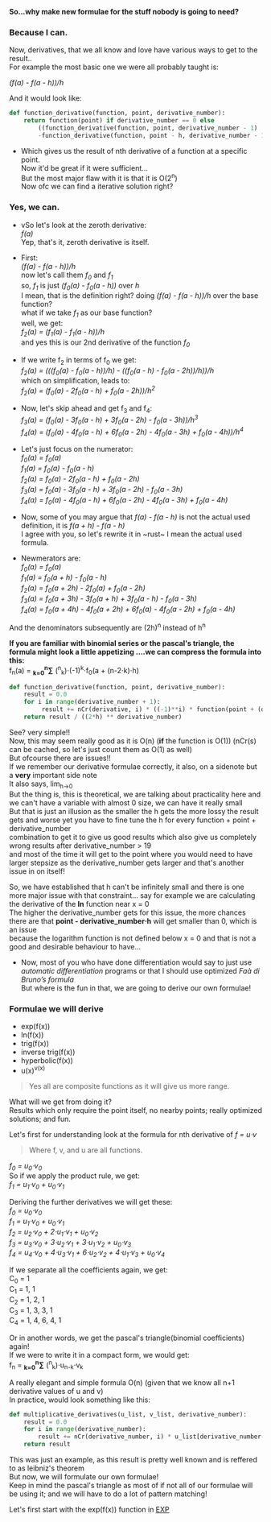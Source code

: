 **So...why make new formulae for the stuff nobody is going to need?**  
### Because I can.

Now, derivatives, that we all know and love have various ways to get to the result..  
For example the most basic one we were all probably taught is:

*(f(a) - f(a - h))/h*

And it would look like:
```python
def function_derivative(function, point, derivative_number):
    return function(point) if derivative_number == 0 else
        ((function_derivative(function, point, derivative_number - 1)
        -function_derivative(function, point - h, derivative_number - 1)) / h)
```

- Which gives us the result of nth derivative of a function at a specific point.  
Now it'd be great if it were sufficient...  
But the most major flaw with it is that it is O(2<sup>n</sup>)  
Now ofc we can find a iterative solution right?

### Yes, we can.

- vSo let's look at the zeroth derivative:  
*f(a)*  
Yep, that's it, zeroth derivative is itself.

- First:  
*(f(a) - f(a - h))/h*  
now let's call them *f<sub>0</sub>* and *f<sub>1</sub>*  
so, *f<sub>1</sub>* is just *(f<sub>0</sub>(a) - f<sub>0</sub>(a - h))* over *h*  
I mean, that is the definition right? doing *(f(a) - f(a - h))/h* over the base function?  
what if we take *f<sub>1</sub>* as our base function?  
well, we get:  
*f<sub>2</sub>(a) = (f<sub>1</sub>(a) - f<sub>1</sub>(a - h))/h*  
and yes this is our 2nd derivative of the function *f<sub>0</sub>*

- If we write f<sub>2</sub> in terms of f<sub>0</sub> we get:  
*f<sub>2</sub>(a) = (((f<sub>0</sub>(a) - f<sub>0</sub>(a - h))/h) - ((f<sub>0</sub>(a - h) - f<sub>0</sub>(a - 2h))/h))/h*  
which on simplification, leads to:  
*f<sub>2</sub>(a) = (f<sub>0</sub>(a) - 2f<sub>0</sub>(a - h) + f<sub>0</sub>(a - 2h))/h<sup>2</sup>*

- Now, let's skip ahead and get f<sub>3</sub> and f<sub>4</sub>:  
*f<sub>3</sub>(a) = (f<sub>0</sub>(a) - 3f<sub>0</sub>(a - h) + 3f<sub>0</sub>(a - 2h) - f<sub>0</sub>(a - 3h))/h<sup>3</sup>*  
*f<sub>4</sub>(a) = (f<sub>0</sub>(a) - 4f<sub>0</sub>(a - h) + 6f<sub>0</sub>(a - 2h) - 4f<sub>0</sub>(a - 3h) + f<sub>0</sub>(a - 4h))/h<sup>4</sup>*  

- Let's just focus on the numerator:  
*f<sub>0</sub>(a) = f<sub>0</sub>(a)  
f<sub>1</sub>(a) = f<sub>0</sub>(a) - f<sub>0</sub>(a - h)  
f<sub>2</sub>(a) = f<sub>0</sub>(a) - 2f<sub>0</sub>(a - h) + f<sub>0</sub>(a - 2h)  
f<sub>3</sub>(a) = f<sub>0</sub>(a) - 3f<sub>0</sub>(a - h) + 3f<sub>0</sub>(a - 2h) - f<sub>0</sub>(a - 3h)  
f<sub>4</sub>(a) = f<sub>0</sub>(a) - 4f<sub>0</sub>(a - h) + 6f<sub>0</sub>(a - 2h) - 4f<sub>0</sub>(a - 3h) + f<sub>0</sub>(a - 4h)*

- Now, some of you may argue that *f(a) - f(a - h)* is not the actual used definition, it is *f(a + h) - f(a - h)*  
I agree with you, so let's rewrite it in ~rust~ I mean the actual used formula.  

- Newmerators are:  
*f<sub>0</sub>(a) = f<sub>0</sub>(a)  
f<sub>1</sub>(a) = f<sub>0</sub>(a + h) - f<sub>0</sub>(a - h)  
f<sub>2</sub>(a) = f<sub>0</sub>(a + 2h) - 2f<sub>0</sub>(a) + f<sub>0</sub>(a - 2h)  
f<sub>3</sub>(a) = f<sub>0</sub>(a + 3h) - 3f<sub>0</sub>(a + h) + 3f<sub>0</sub>(a - h) - f<sub>0</sub>(a - 3h)  
f<sub>4</sub>(a) = f<sub>0</sub>(a + 4h) - 4f<sub>0</sub>(a + 2h) + 6f<sub>0</sub>(a) - 4f<sub>0</sub>(a - 2h) + f<sub>0</sub>(a - 4h)*

And the denominators subsequently are (2h)<sup>n</sup> instead of h<sup>n</sup>

**If you are familiar with binomial series or the pascal's triangle, the formula might look a little **appetizing** ....we can compress the formula into this:**  
f<sub>n</sub>(a) = **<sub>k=0</sub><sup>n</sup>∑** (<sup>n</sup><sub>k</sub>)⋅(-1)<sup>k</sup>⋅f<sub>0</sub>(a + (n-2⋅k)⋅h)  
```python
def function_derivative(function, point, derivative_number):
    result = 0.0
    for i in range(derivative_number + 1):
         result += nCr(derivative, i) * ((-1)**i) * function(point + (derivative_number - 2*i)*h)
    return result / ((2*h) ** derivative_number)
```

See? very simple!!  
Now, this may seem really good as it is O(n) (**if** the function is O(1)) (nCr(s) can be cached, so let's just count them as O(1) as well)  
But ofcourse there are issues!!  
If we remember our derivative formulae correctly, it also, on a sidenote but a **very** important side note  
It also says, lim<sub>h->0</sub>  
But the thing is, this is theoretical, we are talking about practicality here and we can't have a variable with almost 0 size, we can have it really small  
But that is just an illusion as the smaller the h gets the more lossy the result gets and worse yet you have to fine tune the h for every function + point + derivative_number  
combination to get it to give us good results which also give us completely wrong results after derivative_number > 19  
and most of the time it will get to the point where you would need to have larger stepsize as the derivative_number gets larger and that's another issue in on itself!  

So, we have established that h can't be infinitely small and there is one more major issue with that constraint...
say for example we are calculating the derivative of the **ln** function near x = 0  
The higher the derivative_number gets for this issue, the more chances there are that **point - derivative_number⋅h** will get smaller than 0, which is an issue  
because the logarithm function is not defined below x = 0 and that is not a good and desirable behaviour to have...

- Now, most of you who have done differentiation would say to just use *automatic differentiation* programs or that I should use optimized *Faà di Bruno’s formula*  
But where is the fun in that, we are going to derive our own formulae!

### Formulae we will derive
- exp(f(x))
- ln(f(x))
- trig(f(x))
- inverse trig(f(x))
- hyperbolic(f(x))
- u(x)<sup>v(x)</sup>  
> Yes all are composite functions as it will give us more range.

What will we get from doing it?  
Results which only require the point itself, no nearby points; really optimized solutions; and fun.

Let's first for understanding look at the formula for nth derivative of *f = u⋅v*  
> Where f, v, and u are all functions.

*f<sub>0</sub> = u<sub>0</sub>⋅v<sub>0</sub>*  
So if we apply the product rule, we get:  
*f<sub>1</sub> = u<sub>1</sub>⋅v<sub>0</sub> + u<sub>0</sub>⋅v<sub>1</sub>*  

Deriving the further derivatives we will get these:  
*f<sub>0</sub> = u<sub>0</sub>⋅v<sub>0</sub>  
f<sub>1</sub> = u<sub>1</sub>⋅v<sub>0</sub> + u<sub>0</sub>⋅v<sub>1</sub>  
f<sub>2</sub> = u<sub>2</sub>⋅v<sub>0</sub> + 2⋅u<sub>1</sub>⋅v<sub>1</sub> + u<sub>0</sub>⋅v<sub>2</sub>  
f<sub>3</sub> = u<sub>3</sub>⋅v<sub>0</sub> + 3⋅u<sub>2</sub>⋅v<sub>1</sub> + 3⋅u<sub>1</sub>⋅v<sub>2</sub> + u<sub>0</sub>⋅v<sub>3</sub>  
f<sub>4</sub> = u<sub>4</sub>⋅v<sub>0</sub> + 4⋅u<sub>3</sub>⋅v<sub>1</sub> + 6⋅u<sub>2</sub>⋅v<sub>2</sub> + 4⋅u<sub>1</sub>⋅v<sub>3</sub> + u<sub>0</sub>⋅v<sub>4</sub>*

If we separate all the coefficients again, we get:  
C<sub>0</sub> = 1  
C<sub>1</sub> = 1, 1  
C<sub>2</sub> = 1, 2, 1  
C<sub>3</sub> = 1, 3, 3, 1  
C<sub>4</sub> = 1, 4, 6, 4, 1

Or in another words, we get the pascal's triangle(binomial coefficients) again!  
If we were to write it in a compact form, we would get:  
f<sub>n</sub> = **<sub>k=0</sub><sup>n</sup>∑** (<sup>n</sup><sub>k</sub>)⋅u<sub>n-k</sub>⋅v<sub>k</sub>

A really elegant and simple formula O(n) (given that we know all n+1 derivative values of u and v)  
In practice, would look something like this:  
```python
def multiplicative_derivatives(u_list, v_list, derivative_number):
    result = 0.0
    for i in range(derivative_number):
        result += nCr(derivative_number, i) * u_list[derivative_number-k] * v_list[k]
    return result
```

This was just an example, as this result is pretty well known and is reffered to as leibniz's theorem  
But now, we will formulate our own formulae!  
Keep in mind the pascal's triangle as most of if not all of our formulae will be using it; and we will have to do a lot of pattern matching!  

Let's first start with the exp(f(x)) function in [EXP](EXP.md)
